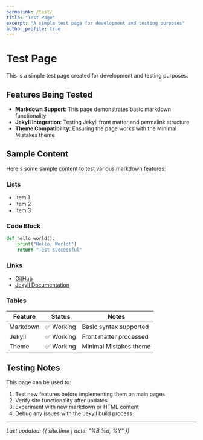 ```yaml
---
permalink: /test/
title: "Test Page"
excerpt: "A simple test page for development and testing purposes"
author_profile: true
---
```


# Test Page

This is a simple test page created for development and testing purposes.

## Features Being Tested

- **Markdown Support**: This page demonstrates basic markdown functionality
- **Jekyll Integration**: Testing Jekyll front matter and permalink structure
- **Theme Compatibility**: Ensuring the page works with the Minimal Mistakes theme

## Sample Content

Here's some sample content to test various markdown features:

### Lists
- Item 1
- Item 2
- Item 3

### Code Block
```python
def hello_world():
    print("Hello, World!")
    return "Test successful"
```

### Links
- [GitHub](https://github.com)
- [Jekyll Documentation](https://jekyllrb.com/)

### Tables
| Feature | Status | Notes |
|---------|--------|-------|
| Markdown | ✅ Working | Basic syntax supported |
| Jekyll | ✅ Working | Front matter processed |
| Theme | ✅ Working | Minimal Mistakes theme |

## Testing Notes

This page can be used to:
1. Test new features before implementing them on main pages
2. Verify site functionality after updates
3. Experiment with new markdown or HTML content
4. Debug any issues with the Jekyll build process

---

*Last updated: {{ site.time | date: "%B %d, %Y" }}*
